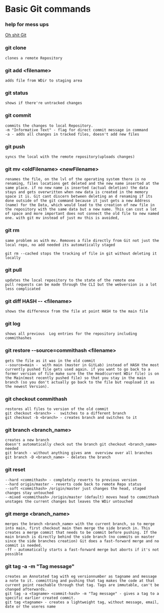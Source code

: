# Basic Git commands 

### help for mess ups
[Oh shit Git](https://ohshitgit.com/)

### git clone   
    clones a remote Repository

### git add \<filename>   
    adds file from WDir to staging area

### git status   
    shows if there're untracked changes

### git commit    
    commits the changes to local Repository.   
    -m "Informative Text" - flag for direct commit message in command   
    -a - adds all changes in tracked files, doesn't add new files


### git push   
    syncs the local with the remote repository(uploads changes)

### git mv \<oldFilename> \<newFilename>   
    renames the file, on the lvl of the operating system there is no renaming, files locations get deleted and the new name inserted at the same place. if no new name is inserted (actual deletion) the data stays and gets overwritten when new data is created in the memory space it is. Git cant discern between deleting an d renaming if its done outside of the git command because it just gets a new Address (name) for the Data, which would lead to the creation of new file in the repository with the same data but a new name. This can cost a lot of space and more important does not connect the old file to new named one. with git mv instead of just mv this is avoided,

### git rm   
    same problem as with mv. Removes a file directly from Git not just the local repo, no add needed its automatically staged   

    git rm --cached stops the tracking of file in git without deleting it locally

### git pull    
    updates the local repository to the state of the remote one 
    pull requests can be made through the CLI but the webversion is a lot less complicated

### git diff HASH -- \<filename>   
    shows the difference from the file at point HASH to the main file 

### git log   
    shows all previous  Log entries for the repository including commithashes

### git restore --source=commithash \<filename>   
    gets the file as it was in the old commit
    --source=main -  with main (master in GitLab) instead of HASH the most currently pushed file gets used again. if you want to go back to a former version of file make sure the the Head(current WDir file) is on the Main(most recently pushed file) so that you stay in the main branch (so you don't actually go back to the file but reupload it as the newest Version).

### git checkout commithash
    restores all files to version of the old commit
    git checkout <branch> -  switches to a different branch 
    git checkout -b <branch> - creates branch and switches to it


### git branch <branch_name>
    creates a new branch 
    doesn't automatically check out the branch git checkout <branch_name> needed
    git branch - without anything gives anm  overview over all branches
    git branch -D <branch_name> - deletes the branch

### git reset

    --hard <commithash> - completely reverts to previous version
    --hard origin/master - reverts code back to remote Repo status
    --soft <commithash> /origin/master just changes the head, staged changes stay untouched
    --mixed <commithash> /origin/master (default) moves head to commithash unstages the current changes but leaves the WDir untouched

### git merge <branch_name>
    merges the branch <branch_name> with the current branch, so to merge into main, first checkout main then merge the side branch in. This creates a merge commit that needs to be commit before pushing. If the main branch is directly behind the side branch (no commits on master since the side branches creation) Git does a fast-forward merge and no commit is needed.
    -ff - automatically starts a fast-forward merge but aborts if it's not possible

### git tag -a <tagname> -m "Tag message"
    creates an Annotated tag with eg versionnumber as tagname and message a note to it. committing and pushing that tag makes the code at that current point reachable through that tag. Tags are immutable, can't be changed afterwards.   
    git tag -a <tagname> <commit-hash> -m "Tag message" - gives a tag to a specific earlier created commit.  
    git tag <tagname> - creates a lightweight tag, without message, email, date or the useres name
    